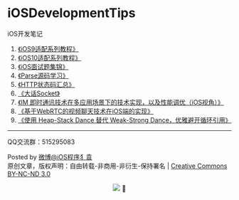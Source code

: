 # iOSDevelopmentTips
 iOS开发笔记

 1.  [《iOS9适配系列教程》](https://github.com/ChenYilong/iOS9AdaptationTips) 
 2.  [《iOS10适配系列教程》]( https://github.com/ChenYilong/iOS10AdaptationTips ) 
 2.  [《iOS面试题集锦》](https://github.com/ChenYilong/iOSInterviewQuestions) 
 3.  [《Parse源码学习》]( https://github.com/ChenYilong/ParseSourceCodeStudy ) 
 4.  [《HTTP状态码汇总》](https://github.com/ChenYilong/iOSBlog/blob/master/Tips/HTTP状态码汇总.md) 
 5.  [《大话Socket》](https://github.com/ChenYilong/iOSBlog/blob/master/Tips/大话Socket.md) 
 6.  [《IM 即时通讯技术在多应用场景下的技术实现，以及性能调优（iOS视角）》]( https://github.com/ChenYilong/iOSBlog/blob/master/Tips/基于Websocket的IM即时通讯技术/IM%20即时通讯技术在多应用场景下的技术实现，以及性能调优（iOS视角）.md ) 
 7.  [《基于WebRTC的视频聊天技术在iOS端的实现》](https://github.com/ChenYilong/WebRTC)
 8.  [《使用 Heap-Stack Dance 替代 Weak-Strong Dance，优雅避开循环引用》]( https://github.com/ChenYilong/iOSBlog/blob/master/Tips/Heap-Stack%20Dance/Heap-Stack%20Dance.md ) 

----------

QQ交流群：515295083

Posted by [微博@iOS程序犭袁](http://weibo.com/luohanchenyilong/)  
原创文章，版权声明：自由转载-非商用-非衍生-保持署名 | [Creative Commons BY-NC-ND 3.0](http://creativecommons.org/licenses/by-nc-nd/3.0/deed.zh)
<p align="center"><a href="http://weibo.com/u/1692391497?s=6uyXnP" target="_blank"><img border="0" src="http://service.t.sina.com.cn/widget/qmd/1692391497/b46c844b/1.png"/></a></a> 
